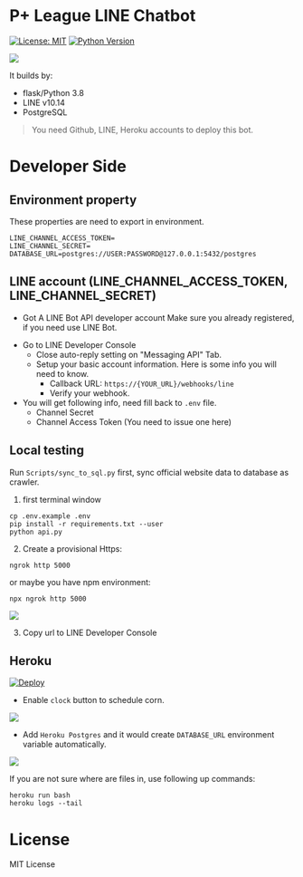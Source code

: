 # P+ League LINE Chatbot

[![License: MIT](https://img.shields.io/badge/License-MIT-blue.svg)](https://opensource.org/licenses/MIT)
[![Python Version](https://img.shields.io/badge/Python-%3E%3D%203.5-blue.svg)](https://badge.fury.io/py/lotify)

![](https://i.imgur.com/8FwPz53.png)


It builds by:

- flask/Python 3.8
- LINE v10.14
- PostgreSQL

> You need Github, LINE, Heroku accounts to deploy this bot.

# Developer Side

## Environment property

These properties are need to export in environment.

```
LINE_CHANNEL_ACCESS_TOKEN=
LINE_CHANNEL_SECRET=
DATABASE_URL=postgres://USER:PASSWORD@127.0.0.1:5432/postgres
```

## LINE account (LINE_CHANNEL_ACCESS_TOKEN, LINE_CHANNEL_SECRET)

- Got A LINE Bot API developer account
  Make sure you already registered, if you need use LINE Bot.

* Go to LINE Developer Console
  - Close auto-reply setting on "Messaging API" Tab.
  - Setup your basic account information. Here is some info you will need to know.
    - Callback URL: `https://{YOUR_URL}/webhooks/line`
    - Verify your webhook.
* You will get following info, need fill back to `.env` file.
  - Channel Secret
  - Channel Access Token (You need to issue one here)

## Local testing

Run `Scripts/sync_to_sql.py` first, sync official website data to database as crawler.

1. first terminal window

```
cp .env.example .env
pip install -r requirements.txt --user
python api.py
```

2. Create a provisional Https:

```
ngrok http 5000
```

or maybe you have npm environment:

```
npx ngrok http 5000
```

![](https://i.imgur.com/azVdG8j.png)

3. Copy url to LINE Developer Console

## Heroku

[![Deploy](https://www.herokucdn.com/deploy/button.svg)](https://heroku.com/deploy)

- Enable `clock` button to schedule corn.

![](https://i.imgur.com/iA0dvI9.png)

- Add `Heroku Postgres` and it would create `DATABASE_URL` environment variable automatically.

![](https://i.imgur.com/wCFeUlu.png)

If you are not sure where are files in, use following up commands:

```
heroku run bash
heroku logs --tail
```

# License

MIT License
